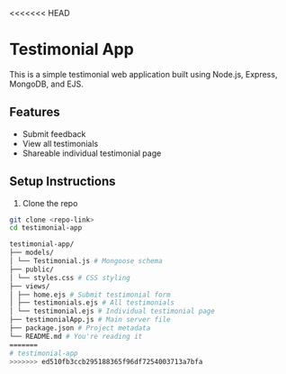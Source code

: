 <<<<<<< HEAD
# Testimonial App

This is a simple testimonial web application built using Node.js, Express, MongoDB, and EJS.

## Features
- Submit feedback
- View all testimonials
- Shareable individual testimonial page

## Setup Instructions

1. Clone the repo
```bash
git clone <repo-link>
cd testimonial-app

testimonial-app/
├── models/
│ └── Testimonial.js # Mongoose schema
├── public/
│ └── styles.css # CSS styling
├── views/
│ ├── home.ejs # Submit testimonial form
│ ├── testimonials.ejs # All testimonials
│ └── testimonial.ejs # Individual testimonial page
├── testimonialApp.js # Main server file
├── package.json # Project metadata
└── README.md # You're reading it 
=======
# testimonial-app
>>>>>>> ed510fb3ccb295188365f96df7254003713a7bfa
